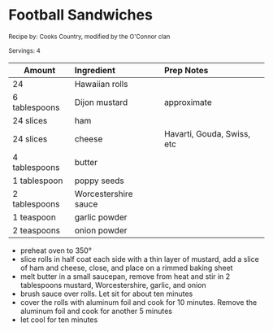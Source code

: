 # Football Sandwiches

<small>Recipe by: Cooks Country, modified by the O'Connor clan</small>

<small>Servings: 4</small>

| Amount        | Ingredient           | Prep Notes                 |
| ------------- | :------------------- | :------------------------- |
| 24            | Hawaiian rolls       |                            |
| 6 tablespoons | Dijon mustard        | approximate                |
| 24 slices     | ham                  |                            |
| 24 slices     | cheese               | Havarti, Gouda, Swiss, etc |
| 4 tablespoons | butter               |                            |
| 1 tablespoon  | poppy seeds          |                            |
| 2 tablespoons | Worcestershire sauce |                            |
| 1 teaspoon    | garlic powder        |                            |
| 2 teaspoons   | onion powder         |                            |
 

- preheat oven to 350°
- slice rolls in half coat each side with a thin layer of mustard, add a slice of ham and cheese, close, and place on a rimmed baking sheet
- melt butter in a  small saucepan, remove from heat and stir in 2 tablespoons mustard, Worcestershire, garlic, and onion
- brush sauce over rolls. Let sit for about ten minutes
- cover the rolls with aluminum foil and cook for 10 minutes. Remove the aluminum foil and cook for another 5 minutes
- let cool for ten minutes

<!-- Tags:
- ham
- cheese
- sandwich
- freezable
-->
